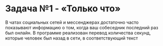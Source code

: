 # Задача №1 - «Только что»
В чатах социальных сетей и мессенджерах достаточно часто показывают информацию о том, когда ваш собеседник последний раз был онлайн. В программе реализован перевод количества секунд, которые человек был назад в сети, в соответствующий текст
